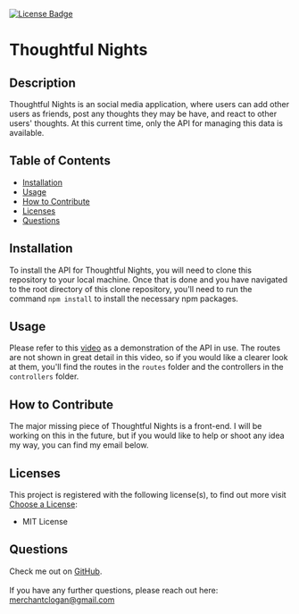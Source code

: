 
[![License Badge](https://img.shields.io/badge/License-MIT_License-blueviolet.svg)](https://shields.io/)

# Thoughtful Nights


## Description
Thoughtful Nights is an social media application, where users can add other users as friends, post any thoughts they may be have, and react to other users' thoughts. At this current time, only the API for managing this data is available.


## Table of Contents
  * [Installation](#installation)
  * [Usage](#usage)
  * [How to Contribute](#how-to-contribute)
  * [Licenses](#licenses)
  * [Questions](#questions)


## Installation
To install the API for Thoughtful Nights, you will need to clone this repository to your local machine. Once that is done and you have navigated to the root directory of this clone repository, you'll need to run the command `npm install` to install the necessary npm packages.


## Usage
Please refer to this [video](https://drive.google.com/file/d/1lfscYii0Cv5Eb9b-vP1yMEIDz0Igrn--/view) as a demonstration of the API in use. The routes are not shown in great detail in this video, so if you would like a clearer look at them, you'll find the routes in the `routes` folder and the controllers in the `controllers` folder.


## How to Contribute
The major missing piece of Thoughtful Nights is a front-end. I will be working on this in the future, but if you would like to help or shoot any idea my way, you can find my email below.


## Licenses
This project is registered with the following license(s), to find out more visit [Choose a License](https://choosealicense.com/licenses):
* MIT License

## Questions
Check me out on [GitHub](https://www.github.com/LoganMerchant). 
<br>
<br>
If you have any further questions, please reach out here: merchantclogan@gmail.com
  
